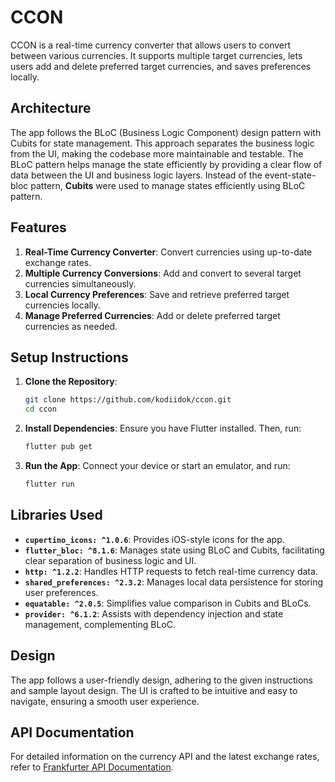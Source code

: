 # CCON

CCON is a real-time currency converter that allows users to convert between various currencies. It supports multiple target currencies, lets users add and delete preferred target currencies, and saves preferences locally.

## Architecture

The app follows the BLoC (Business Logic Component) design pattern with Cubits for state management. This approach separates the business logic from the UI, making the codebase more maintainable and testable. The BLoC pattern helps manage the state efficiently by providing a clear flow of data between the UI and business logic layers. Instead of the event-state-bloc pattern, **Cubits** were used to manage states efficiently using BLoC pattern.

## Features

1. **Real-Time Currency Converter**: Convert currencies using up-to-date exchange rates.
2. **Multiple Currency Conversions**: Add and convert to several target currencies simultaneously.
3. **Local Currency Preferences**: Save and retrieve preferred target currencies locally.
4. **Manage Preferred Currencies**: Add or delete preferred target currencies as needed.

## Setup Instructions

1. **Clone the Repository**:
   ```sh
   git clone https://github.com/kodiidok/ccon.git
   cd ccon
   ```

2. **Install Dependencies**:
   Ensure you have Flutter installed. Then, run:
   ```sh
   flutter pub get
   ```

3. **Run the App**:
   Connect your device or start an emulator, and run:
   ```sh
   flutter run
   ```

## Libraries Used

- **`cupertino_icons: ^1.0.6`**: Provides iOS-style icons for the app.
- **`flutter_bloc: ^8.1.6`**: Manages state using BLoC and Cubits, facilitating clear separation of business logic and UI.
- **`http: ^1.2.2`**: Handles HTTP requests to fetch real-time currency data.
- **`shared_preferences: ^2.3.2`**: Manages local data persistence for storing user preferences.
- **`equatable: ^2.0.5`**: Simplifies value comparison in Cubits and BLoCs.
- **`provider: ^6.1.2`**: Assists with dependency injection and state management, complementing BLoC.

## Design

The app follows a user-friendly design, adhering to the given instructions and sample layout design. The UI is crafted to be intuitive and easy to navigate, ensuring a smooth user experience.

## API Documentation

For detailed information on the currency API and the latest exchange rates, refer to [Frankfurter API Documentation](https://www.frankfurter.app/docs).